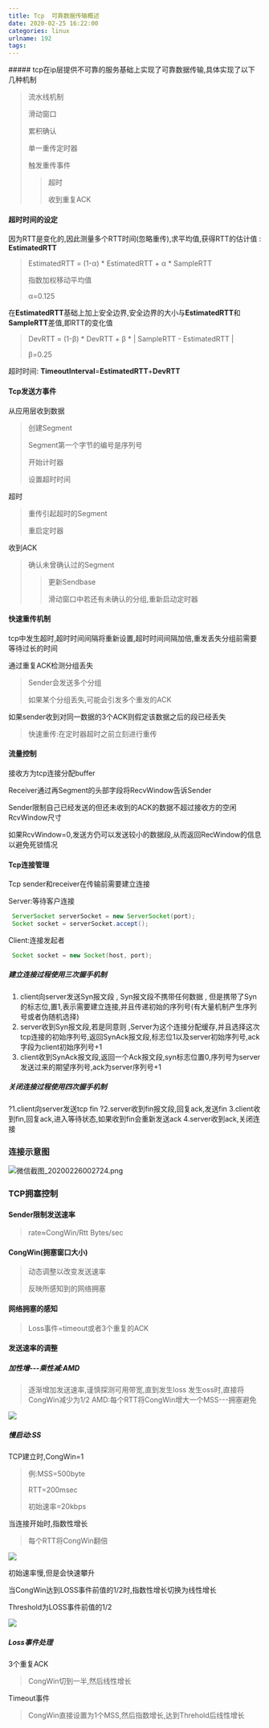 ```yaml
---
title: Tcp  可靠数据传输概述
date: 2020-02-25 16:22:00
categories: linux
urlname: 192
tags:
---
```

<!--markdown-->##### 		tcp在ip层提供不可靠的服务基础上实现了可靠数据传输,具体实现了以下几种机制

> 流水线机制
>
> 滑动窗口
>
> 累积确认
>
> 单一重传定时器
>
> 触发重传事件
>
> > 超时
> >
> > 收到重复ACK



#### 超时时间的设定

因为RTT是变化的,因此测量多个RTT时间(忽略重传),求平均值,获得RTT的估计值 :    **EstimatedRTT**

> EstimatedRTT = (1-α) * EstimatedRTT + α * SampleRTT 
>
> 指数加权移动平均值
>
> α=0.125

在**EstimatedRTT**基础上加上安全边界,安全边界的大小与**EstimatedRTT**和**SampleRTT**差值,即RTT的变化值

>DevRTT = (1-β)  * DevRTT + β * | SampleRTT - EstimatedRTT |
>
>β=0.25

超时时间: **TimeoutInterval**=**EstimatedRTT**+**DevRTT**



#### Tcp发送方事件

从应用层收到数据

>创建Segment
>
>Segment第一个字节的编号是序列号
>
>开始计时器
>
>设置超时时间

超时

>重传引起超时的Segment
>
>重启定时器

收到ACK

>确认未曾确认过的Segment
>
>>更新Sendbase
>>
>>滑动窗口中若还有未确认的分组,重新启动定时器



#### 快速重传机制

tcp中发生超时,超时时间间隔将重新设置,超时时间间隔加倍,重发丢失分组前需要等待过长的时间

通过重复ACK检测分组丢失

>Sender会发送多个分组
>
>如果某个分组丢失,可能会引发多个重发的ACK

如果sender收到对同一数据的3个ACK则假定该数据之后的段已经丢失

>快速重传:在定时器超时之前立刻进行重传



#### 流量控制

接收方为tcp连接分配buffer

Receiver通过再Segment的头部字段将RecvWindow告诉Sender

Sender限制自己已经发送的但还未收到的ACK的数据不超过接收方的空闲RcvWindow尺寸

如果RcvWindow=0,发送方仍可以发送较小的数据段,从而返回RecWindow的信息以避免死锁情况



#### Tcp连接管理

Tcp sender和receiver在传输前需要建立连接

Server:等待客户连接


```java
 ServerSocket serverSocket = new ServerSocket(port);
 Socket socket = serverSocket.accept();
```

Client:连接发起者

```java
 Socket socket = new Socket(host, port);
```

##### 建立连接过程使用三次握手机制

1. client向server发送Syn报文段 , Syn报文段不携带任何数据 ,  但是携带了Syn的标志位,置1,表示需要建立连接,并且传递初始的序列号(有大量机制产生序列号或者伪随机选择)
2. server收到Syn报文段,若是同意则 ,Server为这个连接分配缓存,并且选择这次tcp连接的初始序列号,返回SynAck报文段,标志位1以及server初始序列号,ack字段为client初始序列号+1
3. client收到SynAck报文段,返回一个Ack报文段,syn标志位置0,序列号为server发送过来的期望序列号,ack为server序列号+1

##### 关闭连接过程使用四次握手机制
?1.client向server发送tcp fin
?2.server收到fin报文段,回复ack,发送fin
3.client收到fin,回复ack,进入等待状态,如果收到fin会重新发送ack
4.server收到ack,关闭连接

### 连接示意图
![微信截图_20200226002724.png][1]





### TCP拥塞控制

#### Sender限制发送速率

>rate≈CongWin/Rtt Bytes/sec

#### CongWin(拥塞窗口大小)

>动态调整以改变发送速率
>
>反映所感知到的网络拥塞

#### 网络拥塞的感知

>Loss事件=timeout或者3个重复的ACK

#### 发送速率的调整

##### 加性增---乘性减:AMD
>逐渐增加发送速率,谨慎探测可用带宽,直到发生loss
>发生oss时,直接将CongWin减少为1/2
>AMD:每个RTT将CongWin增大一个MSS---拥塞避免

<img src=' http://59.110.173.180:9090/static/SavePic/529f83552b156410f127867121cabd5b%E5%BE%AE%E4%BF%A1%E6%88%AA%E5%9B%BE_20200226161409.png '/>

##### 慢启动:SS

TCP建立时,CongWin=1

>例:MSS=500byte
>
>RTT=200msec
>
>初始速率=20kbps

当连接开始时,指数性增长

>每个RTT将CongWin翻倍

<img src='http://59.110.173.180:9090/static/SavePic/6193adf3d2c4265e543271009f0ff4cf微信截图_20200226231823.png'/>

初始速率慢,但是会快速攀升



当CongWin达到LOSS事件前值的1/2时,指数性增长切换为线性增长

Threshold为LOSS事件前值的1/2

<img src='http://59.110.173.180:9090/static/SavePic/2d9b9653a70bf29ea4b8099b3bdd761d%E5%BE%AE%E4%BF%A1%E6%88%AA%E5%9B%BE_20200226185554.png'/>

##### Loss事件处理

3个重复ACK

>CongWin切到一半,然后线性增长

Timeout事件

>CongWin直接设置为1个MSS,然后指数增长,达到Threhold后线性增长

  [1]: http://59.110.173.180/usr/uploads/2020/02/154934584.png